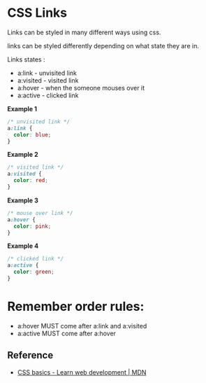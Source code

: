 # CSS Links

Links can be styled in many different ways using css.

links can be styled differently depending on what state they are in.

Links states :

- a:link - unvisited link
- a:visited - visited link
- a:hover - when the someone mouses over it
- a:active - clicked link

**Example 1**

```css
/* unvisited link */
a:link {
  color: blue;
}
```

**Example 2**

```css
/* visited link */
a:visited {
  color: red;
}
```
**Example 3**

```css
/* mouse over link */
a:hover {
  color: pink;
}
```
**Example 4**

```css
/* clicked link */
a:active {
  color: green;
}
```

# Remember order rules:

- a:hover MUST come after a:link and a:visited
- a:active MUST come after a:hover

## Reference

* [CSS basics - Learn web development | MDN](https://developer.mozilla.org/en-US/docs/Learn/Getting_started_with_the_web/CSS_basics)